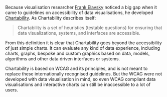 Because visualisation researcher [Frank Elavsky](https://www.frank.computer/) noticed a big gap when it came to guidelines on accessibility of data visualisations, he developed [Chartability](https://chartability.fizz.studio/). As Chartability describes itself:

> Chartability is a set of heuristics (testable questions) for ensuring that data visualizations, systems, and interfaces are accessible.
> 

From this definition it is clear that Chartability goes beyond the accessibility of just simple charts. It can evaluate any kind of data experience, including charts, graphs, bespoke and custom graphics based on data, models, algorithms and other data driven interfaces or systems.

Chartability is based on WCAG and its principles, and is not meant to replace these internationally recognised guidelines. But the WCAG were not developed with data visualisation in mind, so even WCAG compliant data visualisations and interactive charts can still be inaccessible to a lot of users.